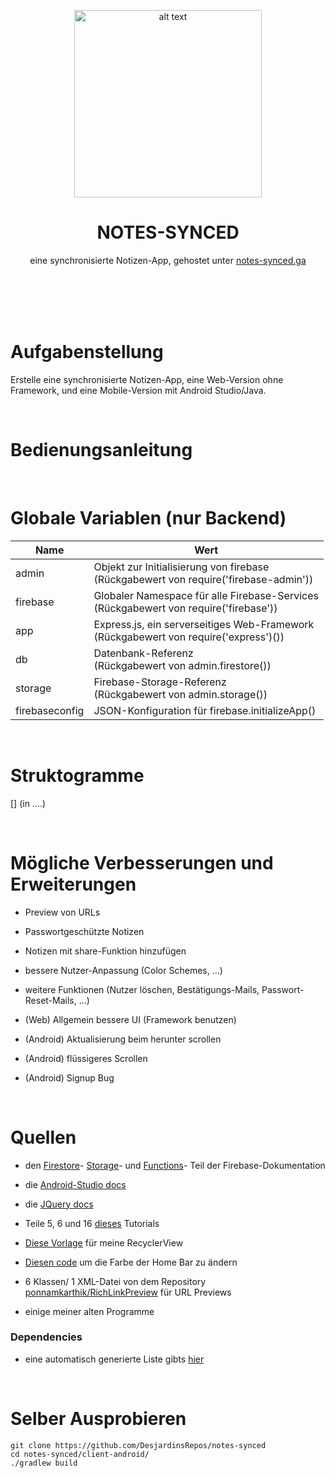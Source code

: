 <p align="center">
   <img src="https://i.pinimg.com/originals/91/f3/e0/91f3e06d665633d6aa79b33f941739f4.png" alt="alt text" width="300"/>
   <h1 align="center">NOTES-SYNCED</h1>
   <p align="center">eine synchronisierte Notizen-App, gehostet unter <a href="https://notes-synced.web.app">notes-synced.ga</a></p>
   <br/><br/><br/><br/>
</p>


# Aufgabenstellung

Erstelle eine synchronisierte Notizen-App, eine Web-Version ohne Framework, und eine Mobile-Version mit Android Studio/Java.



<br/>

# Bedienungsanleitung



<br/>

# Globale Variablen (nur Backend)

| Name           | Wert                                            |
|----------------|-------------------------------------------------|
| admin          | Objekt zur Initialisierung von firebase <br/> (Rückgabewert von require('firebase-admin'))|
| firebase       | Globaler Namespace für alle Firebase-Services <br/> (Rückgabewert von require('firebase'))|
| app            | Express.js, ein serverseitiges Web-Framework <br/> (Rückgabewert von require('express')())|
| db             | Datenbank-Referenz <br/> (Rückgabewert von admin.firestore())|
| storage        | Firebase-Storage-Referenz <br/> (Rückgabewert von admin.storage())|
| firebaseconfig | JSON-Konfiguration für firebase.initializeApp() |



<br/>

# Struktogramme
[] (in ....)



<br/>

# Mögliche Verbesserungen und Erweiterungen

- Preview von URLs

- Passwortgeschützte Notizen

- Notizen mit share-Funktion hinzufügen

- bessere Nutzer-Anpassung (Color Schemes, ...)

- weitere Funktionen (Nutzer löschen, Bestätigungs-Mails, Passwort-Reset-Mails, ...)

- (Web)     Allgemein bessere UI (Framework benutzen)

- (Android) Aktualisierung beim herunter scrollen

- (Android) flüssigeres Scrollen

- (Android) Signup Bug


<br/>

# Quellen

- den [Firestore](https://firebase.google.com/docs/firestore)- [Storage](https://firebase.google.com/docs/storage)- und [Functions](https://firebase.google.com/docs/functions)- Teil der Firebase-Dokumentation

- die [Android-Studio docs](https://developer.android.com/docs)

- die [JQuery docs](https://jquery.com/)

- Teile 5, 6 und 16 [dieses](https://www.youtube.com/watch?v=hVJe51Z67Bo&list=PLdHg5T0SNpN2NimxW3piNqEVBWtXcraz-&index=1) Tutorials

- [Diese Vorlage](https://stackoverflow.com/questions/40584424/simple-android-recyclerview-example) für meine RecyclerView

- [Diesen code](https://stackoverflow.com/questions/27839105/android-lollipop-change-navigation-bar-color) um die Farbe der Home Bar zu ändern

- 6 Klassen/ 1 XML-Datei von dem Repository [ponnamkarthik/RichLinkPreview](https://github.com/ponnamkarthik/RichLinkPreview) für URL Previews

- einige meiner alten Programme

### Dependencies

- eine automatisch generierte Liste gibts [hier](https://github.com/DesjardinsRepos/notes-synced/network/dependencies)



<br/>

# Selber Ausprobieren

    git clone https://github.com/DesjardinsRepos/notes-synced
    cd notes-synced/client-android/
    ./gradlew build
